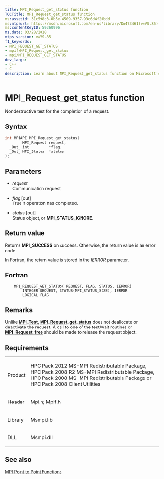 ```yaml
---
title: MPI_Request_get_status function
TOCTitle: MPI_Request_get_status function
ms:assetid: 31c598c3-0b5e-4509-9357-93c6d4f20bdd
ms:mtpsurl: https://msdn.microsoft.com/en-us/library/Dn473461(v=VS.85)
ms:contentKeyID: 59360996
ms.date: 03/28/2018
mtps_version: v=VS.85
f1_keywords:
- MPI_REQUEST_GET_STATUS
- mpif/MPI_Request_get_status
- mpi/MPI_REQUEST_GET_STATUS
dev_langs:
- C++
- C
description: Learn about MPI_Request_get_status function on Microsoft's site. Understand its syntax, parameters, return value, and how it differs from MPI_Test.
---
```


# MPI\_Request\_get\_status function

Nondestructive test for the completion of a request.

## Syntax

``` c++
int MPIAPI MPI_Request_get_status(
        MPI_Request request,
  _Out_ int         *flag,
  _Out_ MPI_Status  *status
);
```

## Parameters

  - *request*  
    Communication request.

  - *flag* \[out\]  
    True if operation has completed.

  - *status* \[out\]  
    Status object, or **MPI\_STATUS\_IGNORE**.

## Return value

Returns **MPI\_SUCCESS** on success. Otherwise, the return value is an error code.

In Fortran, the return value is stored in the *IERROR* parameter.

## Fortran

``` FORTRAN
    MPI_REQUEST_GET_STATUS( REQUEST, FLAG, STATUS, IERROR)
        INTEGER REQUEST, STATUS(MPI_STATUS_SIZE), IERROR
        LOGICAL FLAG
```

## Remarks

Unlike [**MPI\_Test**](mpi-test-function.md), [**MPI\_Request\_get\_status**](mpi-request-get-status-function.md) does not deallocate or deactivate the request.  A call to one of the test/wait routines or [**MPI\_Request\_free**](mpi-request-free-function.md) should be made to release the request object.

## Requirements

<table>
<colgroup>
<col/>
<col/>
</colgroup>
<tbody>
<tr class="odd">
<td><p>Product</p></td>
<td><p>HPC Pack 2012 MS-MPI Redistributable Package, HPC Pack 2008 R2 MS-MPI Redistributable Package, HPC Pack 2008 MS-MPI Redistributable Package or HPC Pack 2008 Client Utilities</p></td>
</tr>
<tr class="even">
<td><p>Header</p></td>
<td>Mpi.h;
Mpif.h</td>
</tr>
<tr class="odd">
<td><p>Library</p></td>
<td>Msmpi.lib</td>
</tr>
<tr class="even">
<td><p>DLL</p></td>
<td>Msmpi.dll</td>
</tr>
</tbody>
</table>


## See also

[MPI Point to Point Functions](mpi-point-to-point-functions.md)

